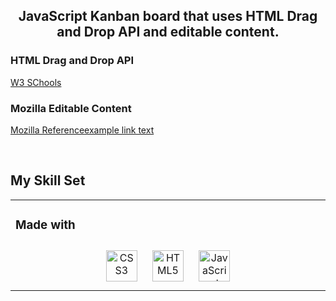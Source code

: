 ## <div align="center">JavaScript Kanban board that uses HTML Drag and Drop API and editable content.</div>

### HTML Drag and Drop API

[W3 SChools](https://www.w3schools.com/html/html5_draganddrop.asp)

### Mozilla Editable Content

[Mozilla Reference](https://developer.mozilla.org/en-US/docs/Web/Guide/HTML/Editable_content)[example link text](http://example/com)

<br/>

## My Skill Set

<table><tr><td valign="top" width="33%">

### Made with

<div align="center">  
<img style="margin: 10px" src="https://profilinator.rishav.dev/skills-assets/css3-original-wordmark.svg" alt="CSS3" height="50" />  
<img style="margin: 10px" src="https://profilinator.rishav.dev/skills-assets/html5-original-wordmark.svg" alt="HTML5" height="50" />  
<img style="margin: 10px" src="https://profilinator.rishav.dev/skills-assets/javascript-original.svg" alt="JavaScript" height="50" />  
</div>

</td></tr></table>

<br/>

